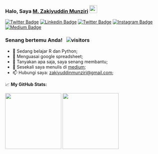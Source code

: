 ### Halo, Saya <a href="https://twiter.com/prasastipagi" target="_blank">M. Zakiyuddin Munziri</a> <img src="https://media.giphy.com/media/hvRJCLFzcasrR4ia7z/giphy.gif" width="25px">

[![Twitter Badge](https://img.shields.io/badge/-Twitter-00acee?style=flat-square&logo=Twitter&logoColor=white)](https://twitter.com/prasastipagi)
[![Linkedin Badge](https://img.shields.io/badge/-LinkedIn-0e76a8?style=flat-square&logo=Linkedin&logoColor=white)](https://linkedin.com/in/mzakiyuddin)
[![Twitter Badge](https://img.shields.io/badge/-Twitter-00acee?style=flat-square&logo=Twitter&logoColor=white)](https://twitter.com/zakiego)
[![Instagram Badge](https://img.shields.io/badge/-Instagram-e4405f?style=flat-square&logo=Instagram&logoColor=white)](https://instagram.com/zaki_ego/)
[![Medium Badge](https://img.shields.io/badge/medium-%2312100E.svg?&style=for-square&logo=medium&logoColor=white)](https://mzakiyuddin.medium.com/)


### Senang bertemu Anda! &nbsp; ![visitors](https://visitor-badge.glitch.me/badge?page_id=page.id)

- 🌱 Sedang belajar R dan Python;
- 👀 Menguasai google spreadsheet;
- 💬 Tanyakan apa saja, saya senang membantu;
- 📝 Sesekali saya menulis di [medium](https://mzakiyuddin.medium.com);
- 📫 Hubungi saya: zakiyuddinmunziri@gmail.com;

📈 **My GitHub Stats:**

<p>
  <img height="180em" src="https://github-readme-stats.vercel.app/api?username=zakiego&show_icons=true&hide_border=true&&count_private=true&include_all_commits=true" />
  <img height="180em" src="https://github-readme-stats.vercel.app/api/top-langs/?username=zakiego&exclude_repo=KNN-Image-Classification&show_icons=true&hide_border=true&layout=compact&langs_count=8"/>
</p>

<!---

Terinspirasi dari https://github.com/Gapur/Gapur/blob/main/README.md

--->
